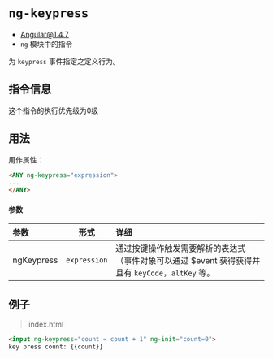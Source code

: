 # `ng-keypress`
- Angular@1.4.7
- `ng` 模块中的指令


为 `keypress` 事件指定之定义行为。

## 指令信息

这个指令的执行优先级为0级

## 用法

用作属性：

``` html
<ANY ng-keypress="expression">
...
</ANY>
```


#### 参数

| 参数 | 形式 | 详细 |
|:----|:---:|:----|
|ngKeypress|`expression`| 通过按键操作触发需要解析的表达式（事件对象可以通过 $event 获得获得并且有 `keyCode`，`altKey` 等。| 


## 例子

> index.html

``` html
<input ng-keypress="count = count + 1" ng-init="count=0">
key press count: {{count}}
```
